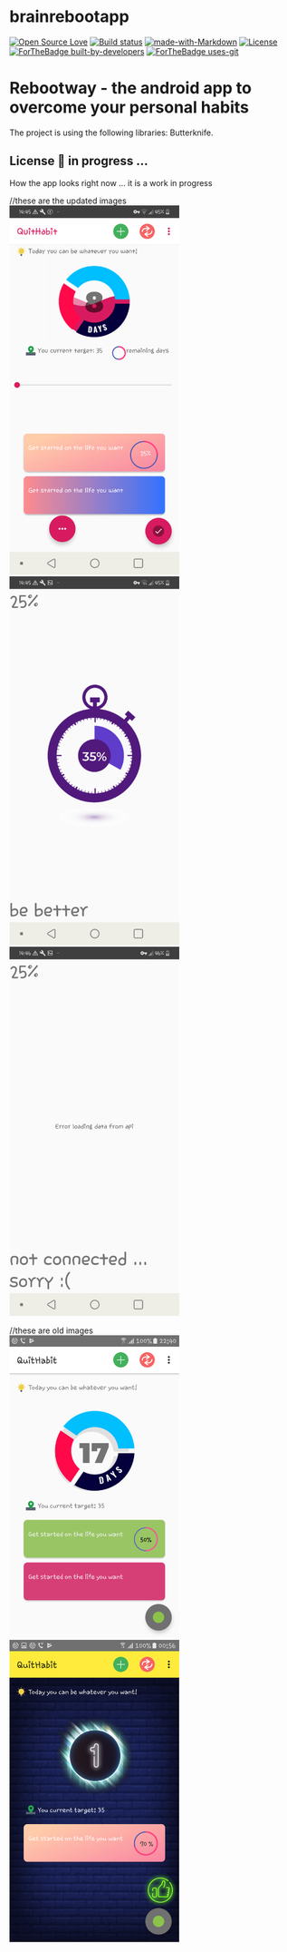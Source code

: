 # brainrebootapp

[![Open Source Love](https://badges.frapsoft.com/os/v1/open-source.svg?v=103)](https://github.com/ellerbrock/open-source-badges/)
[![Build status](https://ci.appveyor.com/api/projects/status/pjxh5g91jpbh7t84?svg=true)](https://ci.appveyor.com/project/tygerbytes/resourcefitness)
[![made-with-Markdown](https://img.shields.io/badge/Made%20with-Markdown-1f425f.svg)](http://commonmark.org)
[![License](https://img.shields.io/badge/License-Apache%202.0-blue.svg)](https://opensource.org/licenses/Apache-2.0)
<br/>
[![ForTheBadge built-by-developers](http://ForTheBadge.com/images/badges/built-by-developers.svg)](https://GitHub.com/Naereen/)
[![ForTheBadge uses-git](http://ForTheBadge.com/images/badges/uses-git.svg)](https://GitHub.com/)
<br/>

# Rebootway - the android app to overcome your personal habits

The project is using the following libraries: Butterknife.

## License :scroll: in progress ...

How the app looks right now ... it is a work in progress

//these are the updated images
<br><img width="300" src="img/scr1.png" alt="screenshot" />
<br><img width="300" src="img/scr2.png" alt="screenshot" />
<br><img width="300" src="img/scr3.png" alt="screenshot" />

//these are old images
<br><img width="300" src="img/screenshot.png" alt="screenshot" />
<br><img width="300" src="img/screenshot_dark.png" alt="screenshot_dark" />
